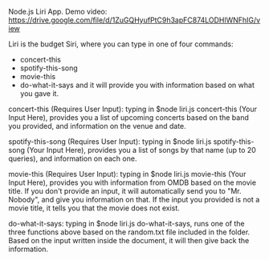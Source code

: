 Node.js Liri App.
Demo video:
https://drive.google.com/file/d/1ZuGQHyufPtC9h3apFC874LODHlWNFhIG/view

Liri is the budget Siri, where you can type in one of four commands: 
- concert-this
- spotify-this-song
- movie-this
- do-what-it-says
and it will provide you with information based on what you gave it. 

concert-this (Requires User Input):
typing in $node liri.js concert-this (Your Input Here), provides you a list of upcoming concerts based on the band you provided, and information on the venue and date.

spotify-this-song (Requires User Input):
typing in $node liri.js spotify-this-song (Your Input Here), provides you a list of songs by that name (up to 20 queries), and information on each one.

movie-this (Requires User Input):
typing in $node liri.js movie-this (Your Input Here), provides you with information from OMDB based on the movie title. If you don't provide an input, it will automatically send you to "Mr. Nobody", and give you information on that. If the input you provided is not a movie title, it tells you that the movie does not exist.

do-what-it-says:
typing in $node liri.js do-what-it-says, runs one of the three functions above based on the random.txt file included in the folder. Based on the input written inside the document, it will then give back the information. 
